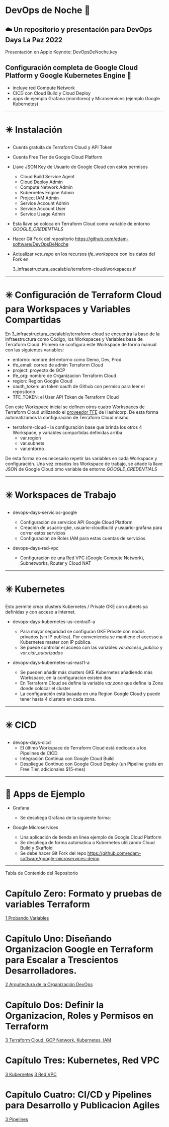 # DevOps de Noche :sunrise_over_mountains:

## :cloud: Un repositorio y presentación para DevOps Days La Paz 2022  
Presentación en Apple Keynote:  DevOpsDeNoche.key

## Configuración completa de Google Cloud Platform y Google Kubernetes Engine :mountain_bicyclist:

* incluye red Compute Network
* CICD con Cloud Build y Cloud Deploy
* apps de ejemplo Grafana (monitoreo) y Microservices (ejemplo Google Kubernetes)

---
# :eight_pointed_black_star: Instalación

* Cuenta gratuita de Terraform Cloud y API Token
* Cuenta Free Tier de Google Cloud Platform
* Llave JSON Key de Usuario de Google Cloud con estos permisos
  * Cloud Build Service Agent 
  * Cloud Deploy Admin 
  * Compute Network Admin 
  * Kubernetes Engine Admin 
  * Project IAM Admin 
  * Service Account Admin 
  * Service Account User 
  * Service Usage Admin

* Esta llave se coloca en Terraform Cloud como variable de entorno *GOOGLE_CREDENTIALS*
* Hacer Git Fork del repositorio https://github.com/edam-software/DevOpsDeNoche
* Actualizar *vcs_repo* en los recursos *tfe_workspace* con los datos del Fork en 
  
     3_infraestructura_escalable/terraform-cloud/workspaces.tf

---

# :eight_spoked_asterisk: Configuración de Terraform Cloud para Workspaces y Variables Compartidas

En 3_infraestructura_escalable/terraform-cloud se encuentra la base de la Infraestructura como Código, los 
Workspaces y Variables base de Terraform Cloud.  Primero se configura este Workspace de forma manual con las 
siguientes variables:

* entorno: nombre del entorno como Demo, Dev, Prod
* tfe_email: correo de admin Terraform Cloud
* project: proyecto de GCP
* tfe_org: nombre de Organizacion Terraform Cloud
* region: Region Google Cloud
* oauth_token: un token oauth de Github con permiso para leer el repositorio
* TFE_TOKEN: el User API Token de Terraform Cloud

Con este Workspace inicial se definen otros cuatro Workspaces de Terraform Cloud utilizando el 
[proveedor TFE](https://registry.terraform.io/providers/hashicorp/tfe/latest/docs/resources/workspace_variable_set)
de Hashicorp. De esta forma automatizamos la configuración de Terraform Cloud mismo.

* terraform-cloud - la configuración base que brinda los otros 4 Workspace, y variables compartidas definidas arriba
  * var.region
  * var.subnets
  * var.entorno

De esta forma no es necesario repetir las variables en cada Workspace y configuración.  Una vez creados los 
Workspace de trabajo, se añade la llave JSON de Google Cloud omo variable de entorno *GOOGLE_CREDENTIALS*

---
# :eight_spoked_asterisk: Workspaces de Trabajo

* devops-days-servicios-google
  * Configuración de servicios API Google Cloud Platform
  * Creación de usuario-gke, usuario-cloudbuild y usuario-grafana para correr estos servicios
  * Configuración de Roles IAM para estas cuentas de servicios

* devops-days-red-vpc
  * Configuración de una Red VPC (Google Compute Network), Subnetworks, Router y Cloud NAT 

---
# :eight_spoked_asterisk: Kubernetes

Esto permite crear clusters Kubernetes / Private GKE con subnets ya definidas y con acceso a Internet.  

* devops-days-kubernetes-us-central1-a
  * Para mayor seguridad se configuran GKE Private con nodos privados (sin IP publica). Por conveniencia se mantiene 
    el accesso a Kubernetes master con IP pública.
  * Se puede controlar el acceso con las variables *var.acceso_publico* y *var.cidr_autorizadas*

* devops-days-kubernetes-us-east1-a
  * Se pueden añadir más clusters GKE Kubernetes añadiendo más Workspace, en la configuracion existen dos
  * En Terraform Cloud se define la variable *var.zone* que define la Zona donde colocar el cluster
  * La configuración está basada en una Region Google Cloud y puede tener hasta 4 clusters en cada zona.

---

# :eight_spoked_asterisk: CICD

* devops-days-cicd
  * El último Workspace de Terraform Cloud está dedicado a los Pipelines de CICD
  * Integración Continua con Google Cloud Build
  * Despliegue Continuo con Google Cloud Deploy (un Pipeline gratis en Free Tier, adicionales $15-mes)

--- 

# :space_invader:  Apps de Ejemplo

* Grafana
  * Se despliega Grafana de la siguiente forma:

* Google Microservices
  * Una aplicación de tienda en linea ejemplo de Google Cloud Platform
  * Se despliega de forma automatica a Kubernetes utilizando Cloud Build y Skaffold
  * Se debe hacer Git Fork del repo https://github.com/edam-software/google-microservices-demo


---
Tabla de Contenido del Repositorio

# Capítulo Zero: Formato y pruebas de variables Terraform
[1 Probando Variables](1probando_variables/readme.md)

# Capítulo Uno: Diseñando Organizacion Google en Terraform para Escalar a Trescientos Desarrolladores.

[2 Arquitectura de la Organización DevOps](2_organizacion_acme.com.bo/readme.md)

# Capítulo Dos: Definir la Organizacion, Roles y Permisos en Terraform
[3 Terraform Cloud, GCP Network, Kubernetes, IAM](3_infraestructura_escalable/servicios-google/readme.md)

# Capítulo Tres: Kubernetes, Red VPC

[3 Kubernetes](3_infraestructura_escalable/kubernetes/readme.md)
[3 Red VPC](3_infraestructura_escalable/red)

# Capítulo Cuatro: CI/CD y Pipelines para Desarrollo y Publicacion Agiles
[3 Pipelines](3_infraestructura_escalable/pipelines)
